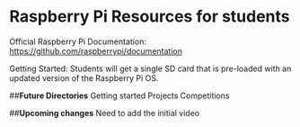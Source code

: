 # Raspberry Pi Resources for students

Official Raspberry Pi Documentation: https://github.com/raspberrypi/documentation

Getting Started:
Students will get a single SD card that is pre-loaded with an updated version of the Raspberry Pi OS.

##**Future Directories**
Getting started
Projects
Competitions

##**Upcoming changes**
Need to add the initial video
